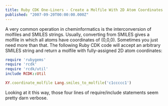 ```yaml
---
title: Ruby CDK One-Liners - Create a Molfile With 2D Atom Coordinates From Arbitrary SMILES Strings
published: "2007-09-20T00:00:00.000Z"
---
```


A very common operation in cheminformatics is the interconversion of molfiles and SMILES strings. Usually, converting from SMILES gives a molfile in which all atoms have coordinates of (0,0,0). Sometimes you just need more than that. The following Ruby CDK code will accept an arbitrary SMILES string and return a molfile with fully-assigned 2D atom coordinates:

```ruby
require 'rubygems'
require 'rcdk'
require 'rcdk/util'
include RCDK::Util

XY.coordinate_molfile Lang.smiles_to_molfile('c1ccccc1')
```

Looking at it this way, those four lines of require/include statements seem pretty darn verbose.